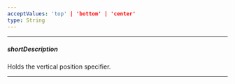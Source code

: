 ```yaml
---
acceptValues: 'top' | 'bottom' | 'center'
type: String
---
```

---
##### shortDescription
Holds the vertical position specifier.

---
